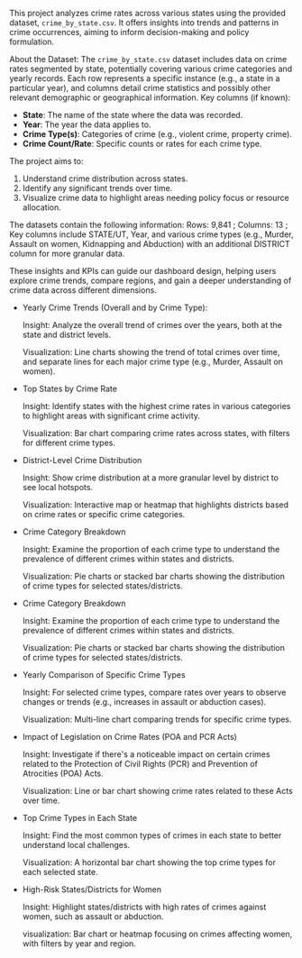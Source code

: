 This project analyzes crime rates across various states using the provided dataset, `crime_by_state.csv`. 
It offers insights into trends and patterns in crime occurrences, aiming to inform decision-making and policy formulation.

About the Dataset:
The `crime_by_state.csv` dataset includes data on crime rates segmented by state, potentially covering various crime categories and yearly records. Each row represents a specific instance (e.g., a state in a particular year), and columns detail crime statistics and possibly other relevant demographic or geographical information.
Key columns (if known):
- **State**: The name of the state where the data was recorded.
- **Year**: The year the data applies to.
- **Crime Type(s)**: Categories of crime (e.g., violent crime, property crime).
- **Crime Count/Rate**: Specific counts or rates for each crime type.

The project aims to:
1. Understand crime distribution across states.
2. Identify any significant trends over time.
3. Visualize crime data to highlight areas needing policy focus or resource allocation.
   
The datasets contain the following information:
Rows: 9,841 ; 
Columns: 13 ; 
Key columns include STATE/UT, Year, and various crime types (e.g., Murder, Assault on women, Kidnapping and Abduction) with an additional DISTRICT column for more granular data.

These insights and KPIs can guide our dashboard design, helping users explore crime trends, compare regions, and gain a deeper understanding of crime data across different dimensions.

* Yearly Crime Trends (Overall and by Crime Type):

   Insight: Analyze the overall trend of crimes over the years, both at the state and district levels.

   Visualization: Line charts showing the trend of total crimes over time, and separate lines for each major crime type (e.g., Murder, Assault on women).
  
* Top States by Crime Rate

   Insight: Identify states with the highest crime rates in various categories to highlight areas with significant crime activity.

   Visualization: Bar chart comparing crime rates across states, with filters for different crime types.
  
* District-Level Crime Distribution

   Insight: Show crime distribution at a more granular level by district to see local hotspots.

   Visualization: Interactive map or heatmap that highlights districts based on crime rates or specific crime categories.
  
* Crime Category Breakdown

  Insight: Examine the proportion of each crime type to understand the prevalence of different crimes within states and districts.

  Visualization: Pie charts or stacked bar charts showing the distribution of crime types for selected states/districts.
  
* Crime Category Breakdown

  Insight: Examine the proportion of each crime type to understand the prevalence of different crimes within states and districts.

  Visualization: Pie charts or stacked bar charts showing the distribution of crime types for selected states/districts.
  
* Yearly Comparison of Specific Crime Types

  Insight: For selected crime types, compare rates over years to observe changes or trends (e.g., increases in assault or abduction cases).

  Visualization: Multi-line chart comparing trends for specific crime types.
  
* Impact of Legislation on Crime Rates (POA and PCR Acts)

  Insight: Investigate if there's a noticeable impact on certain crimes related to the Protection of Civil Rights (PCR) and Prevention of Atrocities (POA) Acts.

  Visualization: Line or bar chart showing crime rates related to these Acts over time.
  
* Top Crime Types in Each State

  Insight: Find the most common types of crimes in each state to better understand local challenges.

  Visualization: A horizontal bar chart showing the top crime types for each selected state.
  
* High-Risk States/Districts for Women

  Insight: Highlight states/districts with high rates of crimes against women, such as assault or abduction.

  visualization: Bar chart or heatmap focusing on crimes affecting women, with filters by year and region.  

